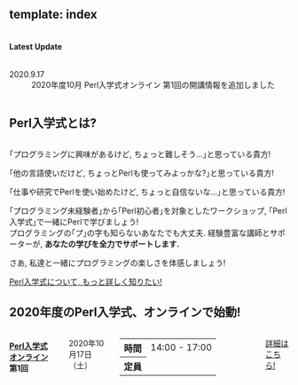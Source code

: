 template: index
---

<div id="homepage-update">
    <div class="row">
        <div class="title column">
            <div class="center">
                <h4>Latest Update</h4>
            </div>
        </div>
        <div class="listed column">
            <dl class="article">
                <dt>2020.9.17</dt>
                <dd>2020年度10月 Perl入学式オンライン 第1回の開講情報を追加しました</dd>
            </dl>
        </div>
    </div>
</div>
<div id="homepage-event">
    <div class="row">
        <h2>Perl入学式とは? </h2>
        <div class="large-12 columns">
        </div>
    </div>
    <div class="row">
        <div class="large-12 columns">
            <div class="center">
                <p>｢プログラミングに興味があるけど, ちょっと難しそう...｣と思っている貴方!</p>
                <p>｢他の言語使いだけど, ちょっとPerlも使ってみよっかな?｣と思っている貴方!</p>
                <p>｢仕事や研究でPerlを使い始めたけど, ちょっと自信ないな...｣と思っている貴方!</p>
                <p>
                    ｢プログラミング未経験者｣から｢Perl初心者｣を対象としたワークショップ, ｢Perl入学式｣で一緒にPerlで学びましょう!<br>
                    プログラミングの｢プ｣の字も知らないあなたでも大丈夫. 経験豊富な講師とサポーターが, <strong>あなたの学びを全力でサポートします.</strong>
                </p>
                <p>さあ, 私達と一緒にプログラミングの楽しさを体感しましょう!</p>
                <a href="<: '/about.html' | uri_for :>" class="button radius">Perl入学式について, もっと詳しく知りたい!</a>
            </div>
        </div>
    </div>
    <div class="row headspace-20">
    </div>
    <div class="row">
        <h2>2020年度のPerl入学式、オンラインで始動! </h2>
        <div class="large-12 columns">
        </div>
    </div>
    <div class="row">
        <!-- オンライン -->
        <div class="medium-6 large-6 columns next-event">
            <h4><i class="icon-leaf"></i> <a href="http://perl-entrance.connpass.com/">Perl入学式 オンライン</a> 第1回</h4>
            <p class="date">
                2020年10月17日（土）
            </p>
            <!--
            <div class="notice">
                次回の告知をお待ちください.
            </div>
 -->
            <table class="detail">
                <tr>
                    <th>時間</th>
                    <td>14:00 - 17:00</td>
                </tr>
                <tr>
                    <th>定員</th>
                    <td><span id="online-capacity-information"></span></td>
                </tr>
            </table>
            <div class="read-more">
                <p class="event-page">
                    <a href="https://perl-entrance.connpass.com/event/189331/" class="button radius expand" target="_blank">詳細はこちら!</a>
                </p>
            </div>
        </div>
    </div>
</div>
<div class="row headspace-20"></div>
</div>
